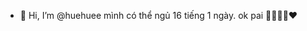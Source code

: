 - 👋 Hi, I’m @huehuee
mình có thể ngủ 16 tiếng 1 ngày.
ok pai
💙💚💛💜❤

<!---
huethichmeolam/huethichmeolam is a ✨ special ✨ repository because its `README.md` (this file) appears on your GitHub profile.
You can click the Preview link to take a look at your changes.
--->
